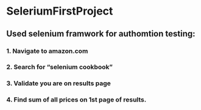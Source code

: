 # SeleriumFirstProject
## Used selenium framwork for authomtion testing:
### 1. Navigate to amazon.com
### 2. Search for “selenium cookbook”
### 3. Validate you are on results page
### 4. Find sum of all prices on 1st page of results. 
